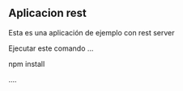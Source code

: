 
## Aplicacion rest

Esta es una aplicación de ejemplo
con rest server


Ejecutar este comando
...

npm install

....

